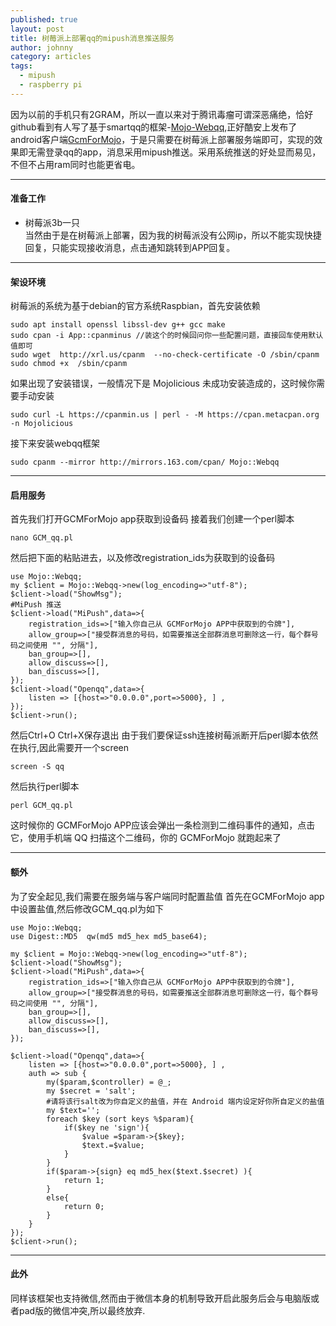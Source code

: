 ```yaml
---
published: true
layout: post
title: 树莓派上部署qq的mipush消息推送服务
author: johnny
category: articles
tags:
  - mipush
  - raspberry pi
---
```


因为以前的手机只有2GRAM，所以一直以来对于腾讯毒瘤可谓深恶痛绝，恰好github看到有人写了基于smartqq的框架-[Mojo-Webqq](https://github.com/sjdy521/Mojo-Webqq),正好酷安上发布了android客户端[GcmForMojo](https://www.coolapk.com/apk/com.swjtu.gcmformojo)，于是只需要在树莓派上部署服务端即可，实现的效果即无需登录qq的app，消息采用mipush推送。采用系统推送的好处显而易见，不但不占用ram同时也能更省电。 
<!-- more -->  

---------------------------------------  

#### 准备工作

- 树莓派3b一只  
当然由于是在树莓派上部署，因为我的树莓派没有公网ip，所以不能实现快捷回复，只能实现接收消息，点击通知跳转到APP回复。

---------------------------------------  

#### 架设环境

树莓派的系统为基于debian的官方系统Raspbian，首先安装依赖
```  
sudo apt install openssl libssl-dev g++ gcc make 
sudo cpan -i App::cpanminus //装这个的时候回问你一些配置问题，直接回车使用默认值即可 
sudo wget  http://xrl.us/cpanm  --no-check-certificate -O /sbin/cpanm
sudo chmod +x  /sbin/cpanm 
```  
如果出现了安装错误，一般情况下是 Mojolicious 未成功安装造成的，这时候你需要手动安装  
```
sudo curl -L https://cpanmin.us | perl - -M https://cpan.metacpan.org -n Mojolicious  
```  
接下来安装webqq框架
```  
sudo cpanm --mirror http://mirrors.163.com/cpan/ Mojo::Webqq
```

---------------------------------------  

#### 启用服务  
首先我们打开GCMForMojo app获取到设备码
接着我们创建一个perl脚本
```  
nano GCM_qq.pl
```
然后把下面的粘贴进去，以及修改registration_ids为获取到的设备码
```  
use Mojo::Webqq;
my $client = Mojo::Webqq->new(log_encoding=>"utf-8");
$client->load("ShowMsg");
#MiPush 推送
$client->load("MiPush",data=>{
    registration_ids=>["输入你自己从 GCMForMojo APP中获取到的令牌"],
    allow_group=>["接受群消息的号码，如需要推送全部群消息可删除这一行，每个群号码之间使用 "", 分隔"],
    ban_group=>[],
    allow_discuss=>[],
    ban_discuss=>[],
});
$client->load("Openqq",data=>{
    listen => [{host=>"0.0.0.0",port=>5000}, ] ,
});
$client->run(); 
```
然后Ctrl+O Ctrl+X保存退出
由于我们要保证ssh连接树莓派断开后perl脚本依然在执行,因此需要开一个screen
```  
screen -S qq
```
然后执行perl脚本
```  
perl GCM_qq.pl
```
这时候你的 GCMForMojo APP应该会弹出一条检测到二维码事件的通知，点击它，使用手机端 QQ 扫描这个二维码，你的 GCMForMojo 就跑起来了

--------------------------------------- 

#### 额外  

为了安全起见,我们需要在服务端与客户端同时配置盐值
首先在GCMForMojo app中设置盐值,然后修改GCM_qq.pl为如下
```  
use Mojo::Webqq;
use Digest::MD5  qw(md5 md5_hex md5_base64);

my $client = Mojo::Webqq->new(log_encoding=>"utf-8");
$client->load("ShowMsg");
$client->load("MiPush",data=>{
    registration_ids=>["输入你自己从 GCMForMojo APP中获取到的令牌"],
    allow_group=>["接受群消息的号码，如需要推送全部群消息可删除这一行，每个群号码之间使用 "", 分隔"],
    ban_group=>[],
    allow_discuss=>[],
    ban_discuss=>[],
});

$client->load("Openqq",data=>{
    listen => [{host=>"0.0.0.0",port=>5000}, ] ,
    auth => sub {
        my($param,$controller) = @_;
        my $secret = 'salt';
        #请将该行salt改为你自定义的盐值，并在 Android 端内设定好你所自定义的盐值
        my $text='';
        foreach $key (sort keys %$param){
            if($key ne 'sign'){
                $value =$param->{$key};
                $text.=$value;
            }
        }
        if($param->{sign} eq md5_hex($text.$secret) ){
            return 1;
        }
        else{
            return 0;
        }
    }
});
$client->run();
```  

--------------------------------------- 

#### 此外  

同样该框架也支持微信,然而由于微信本身的机制导致开启此服务后会与电脑版或者pad版的微信冲突,所以最终放弃.  

